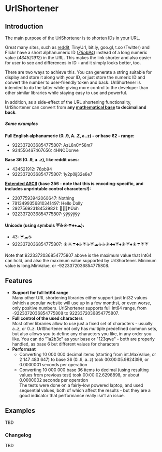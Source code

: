 ﻿# UrlShortener

## Introduction

The main purpose of the UrlShortener is to shorten IDs in your URL.

Great many sites, such as [reddit](https://www.reddit.com), TinyUrl, bit.ly, goo.gl, t.co (Twitter) and Flickr have a short alphanumeric ID (*[76pb94](https://www.reddit.com/r/programming/comments/76pb94/krack_attacks_breaking_wpa2/)*) instead of a long numeric value (*434521912*) in the URL. This makes the link shorter and also easier for user to see and differences in ID - and it simply looks better, too.

There are two ways to achieve this. You can generate a string suitable for display and store it along with your ID, or just store the numeric ID and convert the number to user-friendly token and back. UrlShortener is intended to do the latter while giving more control to the developer than other similar libraries while staying easy to use and powerful.


In addition, as a side-effect of the URL shortening functionality, UrlShortener can convert from **any [mathematical base](https://en.wikipedia.org/wiki/Radix) to decimal and back**.


##### Some examples

**Full English alphanumeric (0..9, A..Z, a..z) - or base 62 - range:**
* 9223372036854775807: AzL8n0Y58m7  
* 934556467467656: 4HNODorwe   

**Base 36 (0..9, a..z), like reddit uses:**
* 434521912: 76pb94
* 9223372036854775807: 1y2p0ij32e8e7

**[Extended ASCII](https://en.wikipedia.org/wiki/Extended_ASCII) (base 256 - note that this is encoding-specific, and includes unprintable control characters!):**
* 22077593942060647: Nothing
* 7813499356810341497: Hello Dolly
* 292756923184539821: ÞÛóh­  
* 9223372036854775807: ÿÿÿÿÿÿÿ  

**Unicode (using symbols ☔☕☀☂♣♠☁):** 
* 43: ☔☁☕  
* 9223372036854775807: ☀☀☂♣☕☔☕☔☁☕☕☀♣♠☔♠☀☔♠☀☂☔☔ 


Note that 9223372036854775807 above is the maximum value that Int64 can hold, and also the maximum value supported by UrlShortener. Minimum value is long.MinValue, or -9223372036854775808.

## Features

* **Support for full Int64 range**  
Many other URL shortening libraries either support just Int32 values (which a popular website will use up in a few months), or even worse, only positive numbers. UrlShortener supports full Int64 range, from -9223372036854775808 to 9223372036854775807.
* **Full control of the used characters**  
Most other libraries allow to use just a fixed set of characters - usually a..z, or 0..z. UrlShortener not only has multiple predefined common sets, but also allows you to define any characters you like, in any order you like. You can do "1a2b3c" as your base or "123qwe" - both are properly handled, as base 6 but different values for characters
* **Performant**  
  * Converting 10 000 000 decimal items (starting from int.MaxValue, or 2 147 483 647) to base 36 (0..9, a..z) took 00:00:05.9824399, or 0.0000001 seconds per operation
  * Converting 10 000 000 base 36 items to decimal (using resulting values from previous test) took 00:00:02.6298898, or about 0.0000002 seconds per operation  
The tests were done on a fairly-low powered laptop, and used sequential values, both of which affect the results - but they are a good indicator that performance really isn't an issue.


## Examples

TBD

### Changelog
TBD
